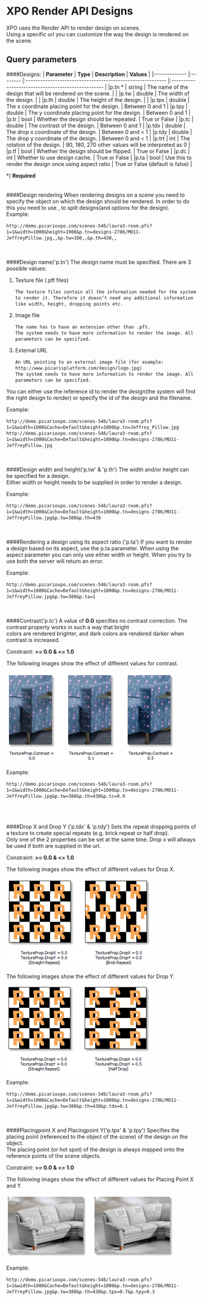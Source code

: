 # XPO Render API Designs

XPO uses the Render API to render design on scenes.<br/>
Using a specific url you can customize the way the design is rendered on the scene.

## Query parameters
####Designs:
| **Parameter** | **Type** | **Description**                   						    | **Values** 						  				 |
|:------------- |:-------- |:---------------------------------------------------------- |:-------------------------------------------------- |
|p.tn *			| string   | The name of the design that will be rendered on the scene. | 								  	                 |
|p.tw 			| double   | The width of the design.								    | 								  	                 |
|p.th 			| double   | The height of the design.								    | 								  	                 |
|p.tpx 			| double   | The x coordinate placing point for the design.			    | Between 0 and 1				  	                 |
|p.tpy 			| double   | The y coordinate placing point for the design.			    | Between 0 and 1				  	                 |
|p.tr 			| bool     | Whether the design should be repeated.					    | True or False					  	                 |
|p.tc 			| double   | The contrast of the design.							    | Between 0 and 1				  	                 |
|p.tdx 			| double   | The drop x coordinate of the design.					    | Between 0 and < 1				  	                 |
|p.tdy 			| double   | The drop y coordinate of the design.					    | Between 0 and < 1				  	                 |
|p.trt 			| int	   | The rotation of the design.							    | 90, 180, 270 other values will be interpreted as 0 |
|p.tf 			| bool	   | Whether the design should be flipped.					    | True or False                                      |
|p.dc 			| int	   | Whether to use design cache.							    | True or False                                      |
|p.ta 			| bool	   | Use this to render the design once using aspect ratio      | True or False (default is false)                   |

*) **Required**
<br /><br /><br />
####Design rendering
When rendering designs on a scene you need to specify the object on which the design should be rendered. In order to do this you need to use , to split designs(and options for the design).<br/>
Example:

	http://demo.picarioxpo.com/scenes-546/laura3-room.pfs?1=1&width=1000&height=1000&p.tn=designs-2786/MO11-JeffreyPillow.jpg,,&p.tw=380,,&p.th=430,,

<br /><br />
####Design name('p.tn')
The design name must be specified. There are 3 possible values:

1.	Texture file (.pft files)

		The texture files contain all the information needed for the system to render it. Therefore it doesn’t need any additional information like width, height, dropping points etc.
		
2.	Image file 

		The name has to have an extension other than .pft.
		The system needs to have more information to render the image. All parameters can be specified.
		
3.	External URL

		An URL pointing to an external image file (for example: http://www.picarisplatform.com/design/logo.jpg) 
		The system needs to have more information to render the image. All parameters can be specified. 
	
You can either use the reference id to render the design(the system will find the right design to render) or specify the id of the design and the filename.

Example:

	http://demo.picarioxpo.com/scenes-546/laura3-room.pfs?1=1&width=1000&Cache=Default&height=1000&p.tn=Jeffrey_Pillow.jpg
	http://demo.picarioxpo.com/scenes-546/laura3-room.pfs?1=1&width=1000&Cache=Default&height=1000&p.tn=designs-2786/MO11-JeffreyPillow.jpg

<br /><br />
####Design width and height('p.tw' & 'p.th')
The width and/or height can be specified for a design. <br />
Either width or height needs to be supplied in order to render a design.<br />

Example:

	http://demo.picarioxpo.com/scenes-546/laura3-room.pfs?1=1&width=1000&Cache=Default&height=1000&p.tn=designs-2786/MO11-JeffreyPillow.jpg&p.tw=380&p.th=430
	
<br /><br />
####Rendering a design using its aspect ratio ('p.ta')
If you want to render a design based on its aspect, use the p.ta parameter. When using the aspect parameter you can only use either width or height. When you try to use both the server will return an error.<br />

Example:

	http://demo.picarioxpo.com/scenes-546/laura3-room.pfs?1=1&width=1000&Cache=Default&height=1000&p.tn=designs-2786/MO11-JeffreyPillow.jpg&p.tw=380&p.ta=1
	
<br /><br />
####Contrast('p.tc')
A value of **0.0** specifies no contrast correction. The contrast property works in such a way that bright <br />
colors are rendered brighter, and dark colors are rendered darker when contrast is increased.

Constraint: **>= 0.0 & <= 1.0**

The following images show the effect of different values for contrast.

![Design contrast](/Doc/9.Render%20Api/images/texture_contrast.png "Design contrast")

Example:

	http://demo.picarioxpo.com/scenes-546/laura3-room.pfs?1=1&width=1000&Cache=Default&height=1000&p.tn=designs-2786/MO11-JeffreyPillow.jpg&p.tw=380&p.th=430&p.tc=0.9

<br /><br />	
####Drop X and Drop Y ('p.tdx' & 'p.tdy')
Sets the repeat dropping points of a texture to create special repeats (e.g. brick repeat or half drop).<br />
Only one of the 2 properties can be set at the same time. Drop x will allways be used if both are supplied in the url.

Constraint: **>= 0.0 & <= 1.0**

The following images show the effect of different values for Drop X.

![Design drop X](/Doc/9.Render%20Api/images/dropx.png "Design drop X")

The following images show the effect of different values for Drop Y.

![Design drop Y](/Doc/9.Render%20Api/images/dropy.png "Design drop Y")

Example:

	http://demo.picarioxpo.com/scenes-546/laura3-room.pfs?1=1&width=1000&Cache=Default&height=1000&p.tn=designs-2786/MO11-JeffreyPillow.jpg&p.tw=380&p.th=430&p.tdx=0.1

<br /><br />
####Placingpoint X and Placingpoint Y('p.tpx' & 'p.tpy')
Specifies the placing point (referenced to the object of the scene) of the design on the object.<br />
The placing point (or hot spot) of the design is always mapped onto the reference points of the scene objects.

Constraint: **>= 0.0 & <= 1.0**

The following images show the effect of different values for Placing Point X and Y.

![Design placing point X and Y](/Doc/9.Render%20Api/images/placingpoint.png "Design placing point X and Y")

Example:

	http://demo.picarioxpo.com/scenes-546/laura3-room.pfs?1=1&width=1000&Cache=Default&height=1000&p.tn=designs-2786/MO11-JeffreyPillow.jpg&p.tw=380&p.th=430&p.tpx=0.7&p.tpy=0.3
	
